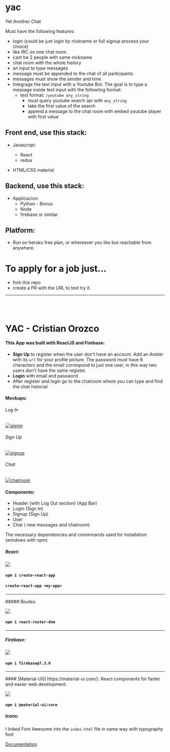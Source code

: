 # yac
Yet Another Chat


Must have the following features:
* login (could be just login by nickname or full signup process your choice)
* like IRC on one chat room
* cant be 2 people with same nickname
* chat room with the whole history
* an input to type messages
* message must be appended to the chat of all participants
* messages must show the sender and time
* Integrage the text input with a Youtube Bot. The goal is to type a message inside text input with the followling format:
    * text format: `/youtube any_string`
      * must query youtube search api with `any_string` 
      * take the first value of the search
      * append a message to the chat room with embed youtube player with first value
  

## Front end, use this stack:
* Javascript:
  * React
  * redux
  
* HTML/CSS material

## Backend, use this stack:
* Applicacion:  
  * Python - Bonus
  * Node
  * firebase or similar

## Platform:
* Run on heroku free plan, or whereever you like but reachable from anywhere.


# To apply for a job just... 

* fork this repo
* create a PR with the URL to test try it.

<hr>
<br/>
<br/>

# YAC - Cristian Orozco

#### This App was built with ReactJS and Firebase:
-	 **Sign Up** to register when the user don't have an account. Add an <i>Avatar</i> with its `url` for your profile picture.
The password must have 6 characters and the email correspond to just one user, in this way two users don't have the same register.
-	**Login** with email and password
-	After register and login go to the chatroom where you can type and find the chat historial 

#### Mockups:
###### Log In
<a href="https://ibb.co/QMt25q9"><img src="https://i.ibb.co/VT57KhV/signin.png" alt="signin" border="0"></a>

###### Sign Up
<a href="https://ibb.co/NCwzrQ7"><img src="https://i.ibb.co/6w658VN/signup.png" alt="signup" border="0"></a>

###### Chat
<a href="https://ibb.co/ZxPXvgm"><img src="https://i.ibb.co/5Ly4CjF/chatroom.png" alt="chatroom" border="0"></a>


#### Components:
-	Header (with Log Out section) (App Bar)
-	Login (Sign In)
-	Signup (Sign Up)
-	User
-	Chat ( new messages and chatroom)

The necessary dependencies and commmands used for installation (windows with npm)

##### React:
![](https://s3.amazonaws.com/ckl-website-static/wp-content/uploads/2018/11/capa.rurik_-1280x680.png)

#### `npm i create-react-app`
#### `create-react-app <my-app>`

<hr>
##### Routes:

![](https://daqxzxzy8xq3u.cloudfront.net/wp-content/uploads/2019/04/30123219/react-router-dom-feature-img.jpg)
#### `npm i react-router-dom`

<hr>



##### Firebase:
  ![](https://sethphat.com/wp-content/uploads/2017/11/social.png)

#### `npm i firebase@7.3.0`

<hr>
#### [Material-UI]( https://material-ui.com/): 
React components for faster and easier web development. 
<br/>

![](https://miro.medium.com/max/3374/1*_mdpsmNUZ05vQb-q09t3jA.png)


#### `npm i @material-ui/core`



##### Icons: 
I linked Font Awesome into the `index.html` file in same way with typography font

[Documentation](https://material-ui.com/getting-started/usage/)
